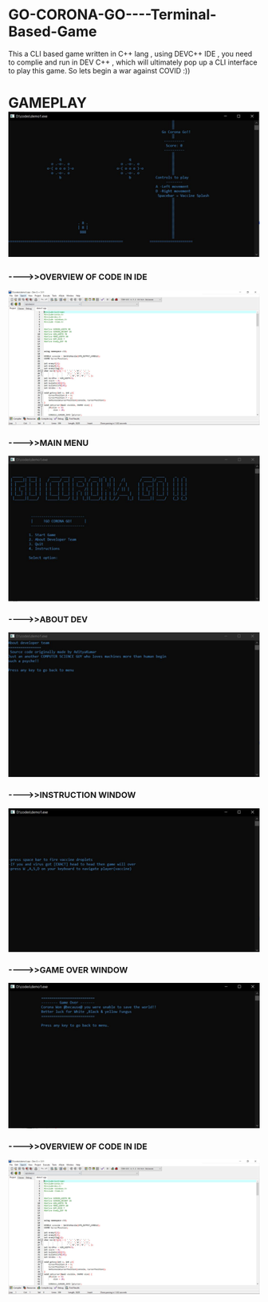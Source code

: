 # GO-CORONA-GO----Terminal-Based-Game
This a CLI based game written in C++ lang , using DEVC++ IDE , you need to complie and run in DEV C++ , which will ultimately pop up a CLI interface to play this game. So lets begin a war against COVID :))

<p align="center"><h1>GAMEPLAY<img src="pic6.JPG"/></h1></p>


### ---->>OVERVIEW OF CODE IN IDE
<p align="center"><img src="pic1.JPG"/></p>

### ---->>MAIN MENU
<p align="center"><img src="pic2.JPG"/></p>

### ---->>ABOUT DEV
<p align="center"><img src="pic3.JPG"/></p>

### ---->>INSTRUCTION WINDOW
<p align="center"><img src="pic4.JPG"/></p>

### ---->>GAME OVER WINDOW
<p align="center"><img src="pic5.JPG"/></p>

### ---->>OVERVIEW OF CODE IN IDE
<p align="center"><img src="pic1.JPG"/></p>
